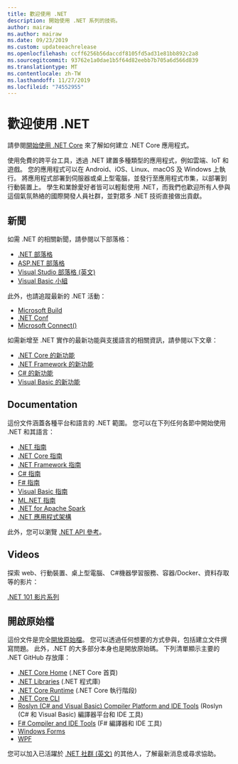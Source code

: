 ```yaml
---
title: 歡迎使用 .NET
description: 開始使用 .NET 系列的技術。
author: mairaw
ms.author: mairaw
ms.date: 09/23/2019
ms.custom: updateeachrelease
ms.openlocfilehash: ccff6256b56daccdf8105fd5ad31e81bb892c2a8
ms.sourcegitcommit: 93762e1a0dae1b5f64d82eebb7b705a6d566d839
ms.translationtype: MT
ms.contentlocale: zh-TW
ms.lasthandoff: 11/27/2019
ms.locfileid: "74552955"
---
```

# <a name="welcome-to-net"></a>歡迎使用 .NET

請參閱[開始使用 .NET Core](core/get-started.md) 來了解如何建立 .NET Core 應用程式。

使用免費的跨平台工具，透過 .NET 建置多種類型的應用程式，例如雲端、IoT 和遊戲。 您的應用程式可以在 Android、iOS、Linux、macOS 及 Windows 上執行。 將應用程式部署到伺服器或桌上型電腦，並發行至應用程式市集，以部署到行動裝置上。 學生和業餘愛好者皆可以輕鬆使用 .NET，而我們也歡迎所有人參與這個氣氛熱絡的國際開發人員社群，並對眾多 .NET 技術直接做出貢獻。

## <a name="news"></a>新聞

如需 .NET 的相關新聞，請參閱以下部落格：

- [.NET 部落格](https://devblogs.microsoft.com/dotnet/)
- [ASP.NET 部落格](https://devblogs.microsoft.com/aspnet/)
- [Visual Studio 部落格 (英文)](https://devblogs.microsoft.com/visualstudio/)
- [Visual Basic 小組](https://devblogs.microsoft.com/vbteam/)

此外，也請追蹤最新的 .NET 活動：

- [Microsoft Build](https://www.microsoft.com/build)
- [.NET Conf](https://www.dotnetconf.net/)
- [Microsoft Connect()](https://www.microsoft.com/connectevent)

如需新增至 .NET 實作的最新功能與支援語言的相關資訊，請參閱以下文章：

- [.NET Core 的新功能](core/whats-new/index.md)
- [.NET Framework 的新功能](framework/whats-new/index.md)
- [C# 的新功能](csharp/whats-new/index.md)
- [Visual Basic 的新功能](visual-basic/getting-started/whats-new.md)

## <a name="documentation"></a>Documentation

這份文件涵蓋各種平台和語言的 .NET 範圍。 您可以在下列任何各節中開始使用 .NET 和其語言：

- [.NET 指南](standard/index.md)
- [.NET Core 指南](core/index.md)
- [.NET Framework 指南](framework/index.md)
- [C# 指南](csharp/index.yml)
- [F# 指南](fsharp/index.yml)
- [Visual Basic 指南](visual-basic/index.md)
- [ML.NET 指南](machine-learning/index.yml)
- [.NET for Apache Spark](spark/index.yml)
- [.NET 應用程式架構](architecture/index.yml)

此外，您可以瀏覽 [.NET API 參考](/dotnet/api)。

## <a name="videos"></a>Videos

探索 web、行動裝置、桌上型電腦、 C#機器學習服務、容器/Docker、資料存取等的影片：

[.NET 101 影片系列](https://dotnet.microsoft.com/learn/videos)

## <a name="open-source"></a>開啟原始檔

這份文件是完全[開放原始檔](https://github.com/dotnet/docs)。 您可以透過任何想要的方式參與，包括建立文件撰寫問題。 此外，.NET 的大多部分本身也是開放原始碼。 下列清單顯示主要的 .NET GitHub 存放庫：

- [.NET Core Home](https://github.com/dotnet/core) (.NET Core 首頁)
- [.NET Libraries](https://github.com/dotnet/corefx) (.NET 程式庫)
- [.NET Core Runtime](https://github.com/dotnet/coreclr) (.NET Core 執行階段)
- [.NET Core CLI](https://github.com/dotnet/cli)
- [Roslyn (C# and Visual Basic) Compiler Platform and IDE Tools](https://github.com/dotnet/roslyn) (Roslyn (C# 和 Visual Basic) 編譯器平台和 IDE 工具)
- [F# Compiler and IDE Tools](https://github.com/microsoft/visualfsharp) (F# 編譯器和 IDE 工具)
- [Windows Forms](https://github.com/dotnet/winforms)
- [WPF](https://github.com/dotnet/wpf)

您可以加入已活躍於 [.NET 社群 (英文)](https://dotnet.microsoft.com/platform/community) 的其他人，了解最新消息或尋求協助。
